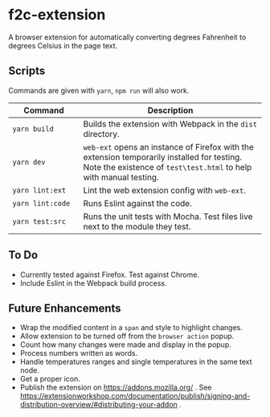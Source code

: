 # f2c-extension

A browser extension for automatically converting degrees Fahrenheit to degrees Celsius in the page text.

## Scripts

Commands are given with `yarn`, `npm run` will also work.

| Command<img width="200px"/>       | Description                                                                   |
| ---             | ---                                                                           |
| `yarn build`    | Builds the extension with Webpack in the `dist` directory.                    |
| `yarn dev`      | `web-ext` opens an instance of Firefox with the extension temporarily installed for testing. Note the existence of `test\test.html` to help with manual testing. |
| `yarn lint:ext` | Lint the web extension config with `web-ext`.                                  |
| `yarn lint:code` | Runs Eslint against the code.                                                 |
| `yarn test:src`  | Runs the unit tests with Mocha. Test files live next to the module they test. |

## To Do

* Currently tested against Firefox. Test against Chrome.
* Include Eslint in the Webpack build process.

## Future Enhancements

* Wrap the modified content in a `span` and style to highlight changes.
* Allow extension to be turned off from the `browser action` popup.
* Count how many changes were made and display in the popup.
* Process numbers written as words.
* Handle temperatures ranges and single temperatures in the same text node.
* Get a proper icon.
* Publish the extension on https://addons.mozilla.org/ . See https://extensionworkshop.com/documentation/publish/signing-and-distribution-overview/#distributing-your-addon .
